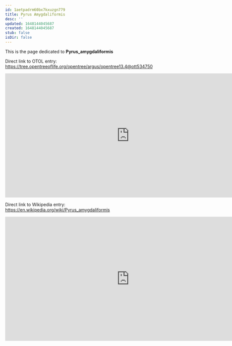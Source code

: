 ```yaml
---
id: 1aetpadrm60bx7kxuzgn779
title: Pyrus Amygdaliformis
desc: ''
updated: 1648144045687
created: 1648144045687
stub: false
isDir: false
---
```

This is the page dedicated to **Pyrus_amygdaliformis**


Direct link to OTOL entry: https://tree.opentreeoflife.org/opentree/argus/opentree13.4@ott534750



<html>
    <body>
    <iframe src="https://tree.opentreeoflife.org/opentree/argus/opentree13.4@ott534750"
    width="800" height="400" frameborder="0" allowfullscreen> </iframe>
    </body>
</html>
    


Direct link to Wikipedia entry: https://en.wikipedia.org/wiki/Pyrus_amygdaliformis



<html>
    <body>
    <iframe src="https://en.wikipedia.org/wiki/Pyrus_amygdaliformis"
    width="800" height="400" frameborder="0" allowfullscreen> </iframe>
    </body>
</html>
    
